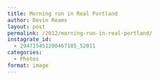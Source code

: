 ```yaml
---
title: Morning run in Real Portland
author: Devin Reams
layout: post
permalink: /2012/morning-run-in-real-portland/
instagrate_id:
  - 294715451200467185_52011
categories:
  - Photos
format: image
---
```

<!-- This post is created by Instagrate to WordPress, a WordPress Plugin by polevaultweb.com - http://www.polevaultweb.com/plugins/instagrate-to-wordpress/ -->